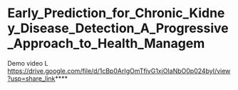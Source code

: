 # Early_Prediction_for_Chronic_Kidney_Disease_Detection_A_Progressive_Approach_to_Health_Managem

Demo video L
   https://drive.google.com/file/d/1cBp0ArIgOmTfivG1xjOIaNbO0p024byI/view?usp=share_link****
